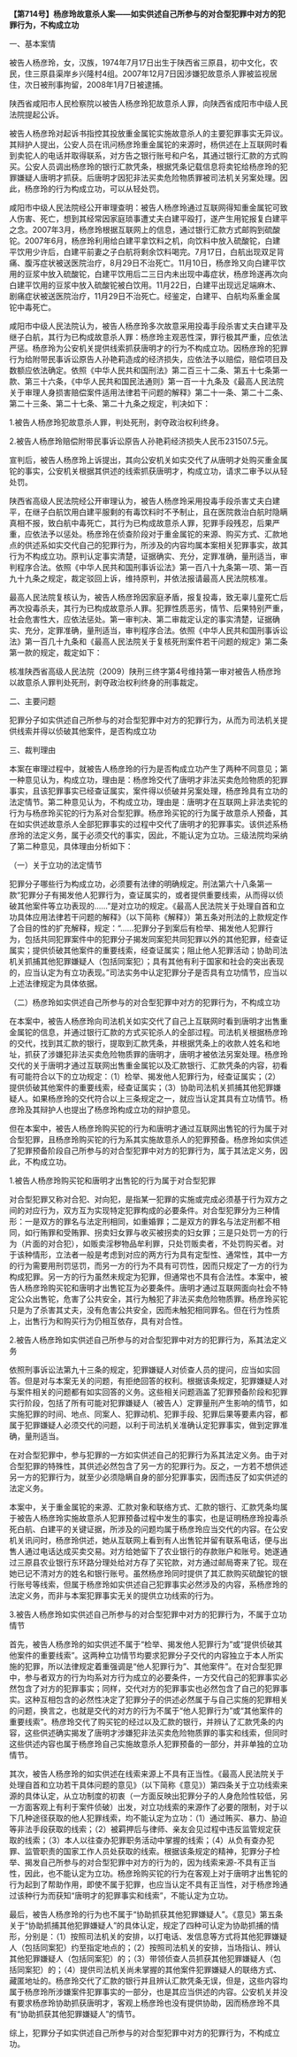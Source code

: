 **【第714号】杨彦玲故意杀人案——如实供述自己所参与的对合型犯罪中对方的犯罪行为，不构成立功**

一、基本案情

被告人杨彦玲，女，汉族，1974年7月17日出生于陕西省三原县，初中文化，农民，住三原县渠岸乡兴隆村4组。2007年12月7日因涉嫌犯故意杀人罪被监视居住，次日被刑事拘留，2008年1月7日被逮捕。

陕西省咸阳市人民检察院以被告人杨彦玲犯故意杀人罪，向陕西省成阳市中级人民法院提起公诉。

被告人杨彦玲对起诉书指控其投放重金属铊实施故意杀人的主要犯罪事实无异议。其辩护人提出，公安人员在讯问杨彦玲重金属铊的来源时，杨供述在上互联网时看到卖铊人的电话并取得联系，对方告之银行账号和户名，其通过银行汇款的方式购买。公安人员调出杨彦玲的银行汇款凭条，根据凭条记载信息将卖铊给杨彦玲的犯罪嫌疑人唐明才抓获。后唐明才因犯非法买卖危险物质罪被司法机关另案处理。因此，杨彦玲的行为构成立功，可以从轻处罚。

咸阳市中级人民法院经公开审理查明：被告人杨彦玲通过互联网得知重金属铊可致人伤害、死亡，想到其经常因家庭琐事遭丈夫白建平殴打，遂产生用铊报复白建平之念。2007年3月，杨彦玲根据互联网上的信息，通过银行汇款方式邮购到硫酸铊。2007年6月，杨彦玲利用给白建平拿饮料之机，向饮料中放入硫酸铊，白建平饮用少许后，白建平前妻之子白航将剩余饮料喝完。7月17日，白航出现双足背痛、腹泻症状被送医院治疗，8月29日不治死亡。11月10日，杨彦玲又向白建平饮用的豆浆中放入硫酸铊，白建平饮用后二三日内未出现中毒症状，杨彦玲遂再次向白建平饮用的豆浆中放入硫酸铊被白饮用。11月22日，白建平出现远足端麻木、剧痛症状被送医院治疗，11月29日不治死亡。经鉴定，白建平、白航均系重金属铊中毒死亡。

咸阳市中级人民法院认为，被告人杨彦玲多次故意采用投毒手段杀害丈夫白建平及继子白航，其行为已构成故意杀人罪：杨彦玲主观恶性深，罪行极其严重，应依法严惩。杨彦玲为公安机关提供线索抓获唐明才的行为不构成立功。因杨彦玲的犯罪行为给附带民事诉讼原告人孙艳莉造成的经济损失，应依法予以赔偿，赔偿项目及数额应依法确定。依照《中华人民共和国刑法》第二百三十二条、第五十七条第一款、第三十六条，《中华人民共和国民法通则》第一百一十九条及《最高人民法院关于审理人身损害赔偿案件适用法律若干问题的解释》第二十一条、第二十二条、第二十三条、第二十七条、第二十九条之规定，判决如下：

1.被告人杨彦玲犯故意杀人罪，判处死刑，剥夺政治权利终身。

2.被告人杨彦玲赔偿附带民事诉讼原告人孙艳莉经济损失人民币231507.5元。

宣判后，被告人杨彦玲上诉提出，其向公安机关如实交代了从唐明才处购买重金属铊的事实，公安机关根据其供述的线索抓获唐明才，构成立功，请求二审予以从轻处罚。

陕西省高级人民法院经公开审理认为，被告人杨彦玲采用投毒手段杀害丈夫白建平，在继子白航饮用白建平服剩的有毒饮料时不予制止，且在医院救治白航时隐瞒真相不报，致白航中毒死亡，其行为已构成故意杀人罪，犯罪手段残忍，后果严重，应依法予以惩处。杨彦玲在侦查阶段对于重金属铊的来源、购买方式、汇款地点的供述系如实交代自己的犯罪行为，所涉及的内容均属本案相关犯罪事实，故其行为不构成立功。原判认定事实清楚，证据确实、充分，定罪准确，量刑适当，审判程序合法。依照《中华人民共和国刑事诉讼法》第一百八十九条第一项、第一百九十九条之规定，裁定驳回上诉，维持原判，并依法报请最高人民法院核准。

最高人民法院复核认为，被告人杨彦玲因家庭矛盾，报复投毒，致无辜儿童死亡后再次投毒杀夫，其行为已构成故意杀人罪。犯罪性质恶劣，情节、后果特别严重，社会危害性大，应依法惩处。第一审判决、第二审裁定认定的事实清楚，证据确实、充分，定罪准确，量刑适当，审判程序合法。依照《中华人民共和国刑事诉讼法》第一百几十九条和《最高人民法院关于复核死刑案件若干问题的规定》第二条第一款的规定，裁定如下：

核准陕西省高级人民法院（2009）陕刑三终字第4号维持第一审对被告人杨彦玲以故意杀人罪判处死刑，剥夺政治权利终身的刑事裁定。

二、主要问题

犯罪分子如实供述自己所参与的对合型犯罪中对方的犯罪行为，从而为司法机关提供线索并得以侦破其他案件，是否构成立功

三、裁判理由

本案在审理过程中，就被告人杨彦玲的行为是否构成立功产生了两种不同意见；第一种意见认为，构成立功，理由是：杨彦玲交代了唐明才非法买卖危险物质的犯罪事实，且该犯罪事实已经查证属实，案件得以侦破并另案处理，杨彦玲具有立功的法定情节。第二种意见认为，不构成立功，理由是：唐明才在互联网上非法卖铊的行为与杨彦玲买铊的行为系对合型犯罪。杨彦玲买铊的行为属于故意杀人预备，其在如实供述故意杀人全部犯罪事实的过程中交代了唐明才的犯罪事实。该供述系杨彦玲的法定义务，属于必须交代的事实，因此，不能认定为立功。三级法院均采纳了第二种意见，具体理由分析如下：

（一）关于立功的法定情节

犯罪分子哪些行为构成立功，必须要有法律的明确规定。刑法第六十八条第一款“犯罪分子有揭发他人犯罪行为，查证属实的，或者提供重要线索，从而得以侦破其他案件等立功表现的……”是对立功的规定。《最高人民法院关于处理自首和立功具体应用法律若干问题的解释》（以下简称《解释》）第五条对刑法的上款规定作了合目的性的扩充解释，规定：“……犯罪分子到案后有检举、揭发他人犯罪行为，包括共同犯罪案件中的犯罪分子揭发同案犯共同犯罪以外的其他犯罪，经查证属实；提供侦破其他案件的重要线索，经查证属实；阻止他人犯罪活动；协助司法机关抓捕其他犯罪嫌疑人（包括同案犯）；具有其他有利于国家和社会的突出表现的，应当认定为有立功表现。”司法实务中认定犯罪分子是否具有立功情节，应当以上述法律规定为具体依据。

（二）杨彦玲如实供述自己所参与的对合型犯罪中对方的犯罪行为，不构成立功

在本案中，被告人杨彦玲向司法机关如实交代了自己上互联网时看到唐明才出售重金属铊的信息，并通过银行汇款的方式买铊杀人的全部过程。司法机关根据杨彦玲的交代，找到其汇款的银行，提取到汇款凭条，并根据凭条上的收款人姓名和地址，抓获了涉嫌犯非法买卖危险物质罪的唐明才，唐明才被依法另案处理。杨彦玲交代的关于唐明才通过互联网出售重金属铊以及汇款银行、汇款凭条的内容，初看有可能符合以下的立功规定：（1）检举、揭发他人犯罪行为，经查证属实；（2）提供侦破其他案件的重要线索，经查证属实；（3）协助司法机关抓捕其他犯罪嫌疑人。如果杨彦玲的交代符合以上三条规定之一，就应当认定其具有立功情节。杨彦玲及其辩护人也提出了杨彦玲构成立功的辩护意见。

但在本案中，被告人杨彦玲购买铊的行为和唐明才通过互联网出售铊的行为属于对合型犯罪，且杨彦玲购买铊的行为系其实施故意杀人的犯罪预备。杨彦玲如实供述了犯罪预备阶段自己所参与的对合型犯罪中对方的犯罪行为，属于其法定义务，因此，不构成立功。

1.被告人杨彦玲购买铊和唐明才出售铊的行为属于对合型犯罪

对合型犯罪又称对合犯、对向犯，是指某一犯罪的实施或完成必须基于行为双方之间的对应行为，双方互为实现特定犯罪构成的必要条件。对合型犯罪分为三种情形：一是双方的罪名与法定刑相同，如重婚罪；二是双方的罪名与法定刑都不相同，如行贿罪和受贿罪、拐卖妇女罪与收买被拐卖的妇女罪；三是只处罚一方的行为（片面的对合犯），如贩卖淫秽物品牟利罪，只处罚贩卖者，不处罚购买者。对于该种情形，立法者一般是考虑到对应的两方行为具有定型性、通常性，其中一方的行为需要用刑罚惩罚，而另一方的行为不具有可罚性，因而只规定了一方的行为构成犯罪。另一方的行为虽然未规定为犯罪，但通常也不具有合法性。本案中，被告人杨彦玲购买铊和唐明才出售铊互为必要条件。唐明才通过互联网面向社会不特定公众出售铊，危害了公共安全，其行为触犯了非法买卖危险物质罪。杨彦玲买铊只是为了杀害其丈夫，没有危害公共安全，因而未触犯相同罪名。但在行为性质上，出售行为和购买行为仍相互依存，具有对合性。

2.被告人杨彦玲如实供述自己所参与的对合型犯罪中对方的犯罪行为，系其法定义务

依照刑事诉讼法第九十三条的规定，犯罪嫌疑人对侦查人员的提问，应当如实回答。但是对与本案无关的问题，有拒绝回答的权利。根据该条规定，犯罪嫌疑人对与案件相关的问题都有如实回答的义务。这些相关问题涵盖了犯罪预备阶段和犯罪实行阶段，包括了所有可能对犯罪嫌疑人（被告人）定罪量刑产生影响的情节，如实施犯罪的时间、地点、同案人、犯罪动机、犯罪手段、犯罪后果等要素内容，都属于犯罪嫌疑人必须交代的问题，以利于司法机关准确认定犯罪事实，做到定罪准确，量刑适当。

在对合型犯罪中，参与犯罪的一方如实供述自己的犯罪行为系其法定义务。由于对合型犯罪的特殊性，其供述必然包含了另一方的犯罪行为。反之，一方若不想供述另一方的犯罪行为，就至少必须隐瞒自身的部分犯罪事实，因而违反了如实供述的法定义务。

本案中，关于重金属铊的来源、汇款对象和联络方式、汇款的银行、汇款凭条均属于被告人杨彦玲实施故意杀人犯罪预备过程中发生的事实，也是证明杨彦玲投毒杀死白航、白建平的关键证据，所涉及的问题均属于杨彦玲应当交代的内容。在公安机关讯问时，杨彦玲供述，她从互联网上看到有人出售铊并留有联系电话，便与出售人通过电话达成买卖交易。对方给她留下了农业银行的存款账户和账号。她遂通过三原县农业银行东环路分理处给对方存了买铊款，对方通过邮局寄来了铊。现在她已记不清对方的姓名和银行账号。虽然杨彦玲同时提供了其汇款购买硫酸铊的银行账号等线索，但属于杨彦玲如实供述自己犯罪事实必然涉及的内容，系杨彦玲的法定义务，而非与本案犯罪事实无关的提供立功线索的行为。

3.被告人杨彦玲如实供述自己所参与的对合型犯罪中对方的犯罪行为，不属于立功情节

首先，被告人杨彦玲的如实供述不属于“检举、揭发他人犯罪行为”或“提供侦破其他案件的重要线索”。这两种立功情节均要求犯罪分子交代的内容独立于本人所实施的犯罪，所以法律规定着重强调是“他人犯罪行为”、其他案件”。在对合型犯罪中，参与者双方的行为均系对方行为成立的必要条件，一方交代自己的犯罪事实必然包含了对方的犯罪事实；同样，交代对方的犯罪事实也必然包含了自己的犯罪事实。这种互相包含的必然性决定了犯罪分子的供述必然属于与自己实施的犯罪相关的问题，换言之，也就是交代的对方的行为不属于“他人犯罪行为”或“其他案件的重要线索”。杨彦玲交代了购买铊的经过以及汇款的银行，并辨认了汇款凭条的内容，这些供述确实揭发了唐明才涉嫌犯非法买卖危险物质罪的事实和线索，但同时这些供述内容也属于杨彦玲自己实施故意杀人犯罪预备的一部分，并非单独的立功情节。

其次，被告人杨彦玲的如实供述在线索来源上不具有正当性。《最高人民法院关于处理自首和立功若干具体问题的意见》（以下简称《意见》）第四条关于立功线索来源的具体认定，从立功制度的初衷（一方面反映出犯罪分子的人身危险性较低，另一方面客观上有利于案件侦破）出发，对立功线索的来源作了必要的限制，对于以下几种途径获取的他人犯罪线索，均不能认定为立功：（1）通过贿买、暴力、胁迫等非法手段获取的线索；（2）被羁押后与律师、亲友会见过程中违反监管规定获取的线索；（3）本人以往查办犯罪职务活动中掌握的线索；（4）从负有查办犯罪、监管职责的国家工作人员处获取的线索。根据该条规定的精神，犯罪分子检举、揭发自己所参与的对合型犯罪中对方的行为的，因为线索来源-不具有正当性，因此，也不能认定为立功。杨彦玲购买铊的行为在客观上对于唐明才出售铊的行为起到了帮助作用，即使不属于犯罪，也应当认定不具有正当性，对于杨彦玲通过该种行为而获知“唐明才的犯罪事实和线索”，不能认定为立功。

最后，被告人杨彦玲的行为也不属于“协助抓获其他犯罪嫌疑人”。《意见》第五条关于“协助抓捕其他犯罪嫌疑人”的具体认定，规定了四种可认定为协助抓捕的情形，分别是：（1）按照司法机关的安排，以打电话、发信息等方式将其他犯罪嫌疑人（包括同案犯）约至指定地点的；（2）按照司法机关的安排，当场指认、辨认其他犯罪嫌疑人（包括同案犯）的；（3）带领侦查人员抓获其他犯罪嫌疑人（包括同案犯）的；（4）提供司法机关尚未掌握的其他案件犯罪嫌疑人的联络方式、藏匿地址的。杨彦玲交代了汇款的银行并且辨认汇款凭条无误，但是，这些内容均属于杨彦玲所涉嫌案件犯罪事实的一部分，也是其应当供述的内容。公安机关并没有要求杨彦玲协助抓获唐明才，客观上杨彦玲也没有提供协助，因而杨彦玲不具有“协助抓获其他犯罪嫌疑人”的情节。

综上，犯罪分子如实供述自己所参与的对合型犯罪中对方的犯罪行为，不构成立功。